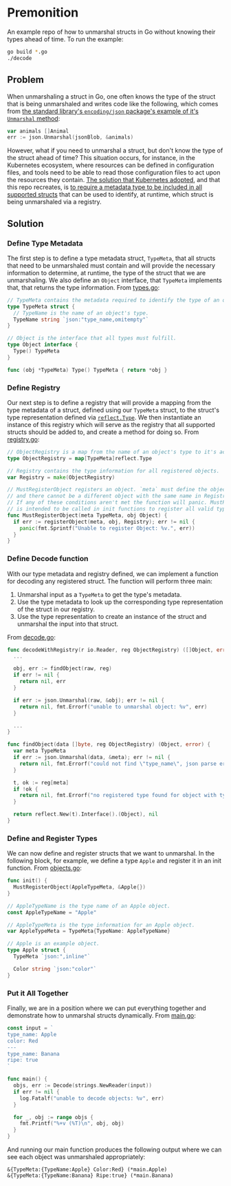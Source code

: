 # Premonition

An example repo of how to unmarshal structs in Go without knowing their types ahead of time.
To run the example:

```bash
go build *.go
./decode
```

## Problem

When unmarshaling a struct in Go, one often knows the type of the struct that is being unmarshaled
and writes code like the following, which comes from [the standard library's `encoding/json`
package's example of it's `Unmarshal` method]:

```go
var animals []Animal
err := json.Unmarshal(jsonBlob, &animals)
```

However, what if you need to unmarshal a struct, but don't know the type of the struct ahead of
time? This situation occurs, for instance, in the Kubernetes ecosystem, where resources can be
defined in configuration files, and tools need to be able to read those configuration files to
act upon the resources they contain. [The solution that Kubernetes adopted], and that this repo
recreates, is [to require a metadata type to be included in all supported structs] that can be used
to identify, at runtime, which struct is being unmarshaled via a registry.

## Solution

### Define Type Metadata

The first step is to define a type metadata struct, `TypeMeta`, that all structs that need to be
unmarshaled must contain and will provide the necessary information to determine, at runtime, the
type of the struct that we are unmarshaling. We also define an `Object` interface, that `TypeMeta`
implements that, that returns the type information. From [types.go]:

```go
// TypeMeta contains the metadata required to identify the type of an object.
type TypeMeta struct {
  // TypeName is the name of an object's type.
  TypeName string `json:"type_name,omitempty"`
}

// Object is the interface that all types must fulfill.
type Object interface {
  Type() TypeMeta
}

func (obj *TypeMeta) Type() TypeMeta { return *obj }
```

### Define Registry

Our next step is to define a registry that will provide a mapping from the type metadata of a
struct, defined using our `TypeMeta` struct, to the struct's type representation defined via
[`reflect.Type`]. We then instantiate an instance of this registry which will serve as the
registry that all supported structs should be added to, and create a method for doing so. From
[registry.go]:

```go
// ObjectRegistry is a map from the name of an object's type to it's actual Go type.
type ObjectRegistry = map[TypeMeta]reflect.Type

// Registry contains the type information for all registered objects.
var Registry = make(ObjectRegistry)

// MustRegisterObject registers an object. `meta` must define the object's type
// and there cannot be a different object with the same name in Registry already.
// If any of these conditions aren't met the function will panic. MustRegisterObject
// is intended to be called in init functions to register all valid types at startup.
func MustRegisterObject(meta TypeMeta, obj Object) {
  if err := registerObject(meta, obj, Registry); err != nil {
    panic(fmt.Sprintf("Unable to register Object: %v.", err))
  }
}
```

### Define Decode function

With our type metadata and registry defined, we can implement a function for decoding any registered
struct. The function will perform three main:

1. Unmarshal input as a `TypeMeta` to get the type's metadata.
2. Use the type metadata to look up the corresponding type representation of the struct in our
   registry.
3. Use the type representation to create an instance of the struct and unmarshal the input into
   that struct.

From [decode.go]:

```go
func decodeWithRegistry(r io.Reader, reg ObjectRegistry) ([]Object, error) {
  ...

  obj, err := findObject(raw, reg)
  if err != nil {
    return nil, err
  }

  if err := json.Unmarshal(raw, &obj); err != nil {
    return nil, fmt.Errorf("unable to unmarshal object: %v", err)
  }

  ...
}

func findObject(data []byte, reg ObjectRegistry) (Object, error) {
  var meta TypeMeta
  if err := json.Unmarshal(data, &meta); err != nil {
    return nil, fmt.Errorf("could not find \"type_name\", json parse error: %v", err)
  }

  t, ok := reg[meta]
  if !ok {
    return nil, fmt.Errorf("no registered type found for object with type name: %v", meta.TypeName)
  }

  return reflect.New(t).Interface().(Object), nil
}
```

### Define and Register Types

We can now define and register structs that we want to unmarshal. In the following block, for
example, we define a type `Apple` and register it in an init function. From [objects.go]:

```go
func init() {
  MustRegisterObject(AppleTypeMeta, &Apple{})
}

// AppleTypeName is the type name of an Apple object.
const AppleTypeName = "Apple"

// AppleTypeMeta is the type information for an Apple object.
var AppleTypeMeta = TypeMeta{TypeName: AppleTypeName}

// Apple is an example object.
type Apple struct {
  TypeMeta `json:",inline"`

  Color string `json:"color"`
}
```

### Put it All Together

Finally, we are in a position where we can put everything together and demonstrate how to
unmarshal structs dynamically. From [main.go]:

```go
const input = `
type_name: Apple
color: Red
---
type_name: Banana
ripe: true
`

func main() {
  objs, err := Decode(strings.NewReader(input))
  if err != nil {
    log.Fatalf("unable to decode objects: %v", err)
  }

  for _, obj := range objs {
    fmt.Printf("%+v (%T)\n", obj, obj)
  }
}
```

And running our main function produces the following output where we can see each object was
unmarshaled appropriately:

```text
&{TypeMeta:{TypeName:Apple} Color:Red} (*main.Apple)
&{TypeMeta:{TypeName:Banana} Ripe:true} (*main.Banana)
```

[the standard library's `encoding/json` package's example of it's `unmarshal` method]: https://golang.org/pkg/encoding/json/#example_Unmarshal
[the solution that kubernetes adopted]: https://github.com/kubernetes/apimachinery/blob/master/pkg/runtime/doc.go
[to require a metadata type to be included in all supported structs]: https://github.com/kubernetes/community/blob/master/contributors/devel/sig-architecture/api-conventions.md#metadata
[types.go]: ./types.go
[`reflect.type`]: https://golang.org/pkg/reflect/#Type
[registry.go]: ./registry.go
[decode.go]: ./decode.go
[objects.go]: ./objects.go
[main.go]: ./main.go
